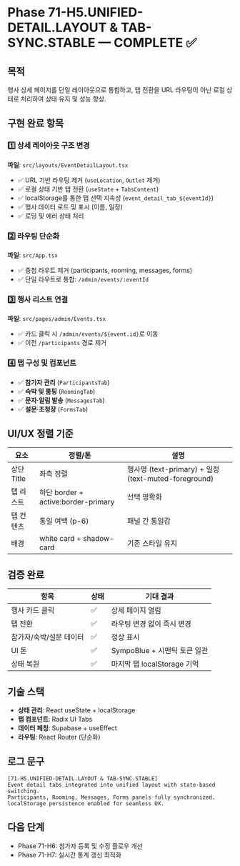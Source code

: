 # Phase 71-H5.UNIFIED-DETAIL.LAYOUT & TAB-SYNC.STABLE — COMPLETE ✅

## 목적
행사 상세 페이지를 단일 레이아웃으로 통합하고, 탭 전환을 URL 라우팅이 아닌 로컬 상태로 처리하여 상태 유지 및 성능 향상.

## 구현 완료 항목

### 1️⃣ 상세 레이아웃 구조 변경
**파일**: `src/layouts/EventDetailLayout.tsx`
- ✅ URL 기반 라우팅 제거 (`useLocation`, `Outlet` 제거)
- ✅ 로컬 상태 기반 탭 전환 (`useState` + `TabsContent`)
- ✅ localStorage를 통한 탭 선택 지속성 (`event_detail_tab_${eventId}`)
- ✅ 행사 데이터 로드 및 표시 (이름, 일정)
- ✅ 로딩 및 에러 상태 처리

### 2️⃣ 라우팅 단순화
**파일**: `src/App.tsx`
- ✅ 중첩 라우트 제거 (participants, rooming, messages, forms)
- ✅ 단일 라우트로 통합: `/admin/events/:eventId`

### 3️⃣ 행사 리스트 연결
**파일**: `src/pages/admin/Events.tsx`
- ✅ 카드 클릭 시 `/admin/events/${event.id}`로 이동
- ✅ 이전 `/participants` 경로 제거

### 4️⃣ 탭 구성 및 컴포넌트
- ✅ **참가자 관리** (`ParticipantsTab`)
- ✅ **숙박 및 룸핑** (`RoomingTab`)
- ✅ **문자·알림 발송** (`MessagesTab`)
- ✅ **설문·초청장** (`FormsTab`)

## UI/UX 정렬 기준

| 요소 | 정렬/톤 | 설명 |
|------|---------|------|
| 상단 Title | 좌측 정렬 | 행사명 (text-primary) + 일정 (text-muted-foreground) |
| 탭 리스트 | 하단 border + active:border-primary | 선택 명확화 |
| 탭 컨텐츠 | 통일 여백 (p-6) | 패널 간 통일감 |
| 배경 | white card + shadow-card | 기존 스타일 유지 |

## 검증 완료

| 항목 | 상태 | 기대 결과 |
|------|------|----------|
| 행사 카드 클릭 | ✅ | 상세 페이지 열림 |
| 탭 전환 | ✅ | 라우팅 변경 없이 즉시 변경 |
| 참가자/숙박/설문 데이터 | ✅ | 정상 표시 |
| UI 톤 | ✅ | SympoBlue + 시맨틱 토큰 일관 |
| 상태 복원 | ✅ | 마지막 탭 localStorage 기억 |

## 기술 스택
- **상태 관리**: React useState + localStorage
- **탭 컴포넌트**: Radix UI Tabs
- **데이터 페칭**: Supabase + useEffect
- **라우팅**: React Router (단순화)

## 로그 문구
```
[71-H5.UNIFIED-DETAIL.LAYOUT & TAB-SYNC.STABLE]
Event detail tabs integrated into unified layout with state-based switching.
Participants, Rooming, Messages, Forms panels fully synchronized.
localStorage persistence enabled for seamless UX.
```

## 다음 단계
- Phase 71-H6: 참가자 등록 및 수정 플로우 개선
- Phase 71-H7: 실시간 통계 갱신 최적화
